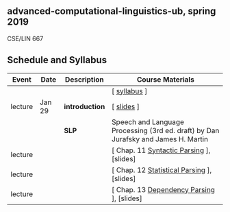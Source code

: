 ## advanced-computational-linguistics-ub, spring 2019

CSE/LIN 667


## Schedule and Syllabus 
|Event	| Date |	Description	 |Course Materials |
| ------ | ------ | ------ | ------  |
| |  |  | [ [syllabus](https://www.overleaf.com/read/rvdpzhybtygh) ]|
|lecture | Jan 29 | **introduction** | [ [slides](https://www.overleaf.com/read/yrrgrydpryhx) ]|
| |  | **SLP** | Speech and Language Processing (3rd ed. draft) by Dan Jurafsky and James H. Martin |
|lecture | | | [ Chap. 11 [Syntactic Parsing](https://web.stanford.edu/~jurafsky/slp3/11.pdf) ], [slides] |
|lecture | | | [ Chap. 12 [Statistical Parsing](https://web.stanford.edu/~jurafsky/slp3/12.pdf) ], [slides] |
|lecture | | | [ Chap. 13 [Dependency Parsing](https://web.stanford.edu/~jurafsky/slp3/13.pdf) ], [slides] |

